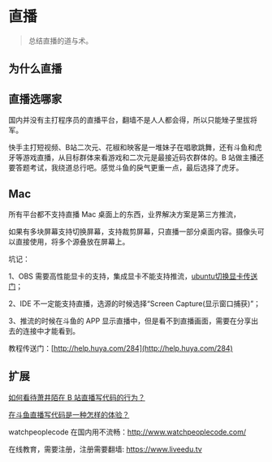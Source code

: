 # 直播

> 总结直播的道与术。

## 为什么直播



## 直播选哪家

国内并没有主打程序员的直播平台，翻墙不是人人都会得，所以只能矬子里拔将军。

快手主打短视频、B站二次元、花椒和映客是一堆妹子在唱歌跳舞，还有斗鱼和虎牙等游戏直播，从目标群体来看游戏和二次元是最接近码农群体的。B 站做主播还要答题考试，我绕道总行吧。感觉斗鱼的戾气更重一点，最后选择了虎牙。

## Mac

所有平台都不支持直播 Mac 桌面上的东西，业界解决方案是第三方推流，

如果有多块屏幕支持切换屏幕，支持裁剪屏幕，只直播一部分桌面内容。摄像头可以直接使用，将多个源叠放在屏幕上。

坑记：

1、OBS 需要高性能显卡的支持，集成显卡不能支持推流，[ubuntu切换显卡传送门](http://blog.csdn.net/Yan_Chou/article/details/72847943)；

2、IDE 不一定能支持直播，选源的时候选择“Screen Capture(显示窗口捕获)”；

3、推流的时候在斗鱼的 APP 显示直播中，但是看不到直播画面，需要在分享出去的连接中才能看到。

教程传送门：[http://help.huya.com/284](http://help.huya.com/284)

## 扩展

[如何看待萧井陌在 B 站直播写代码的行为？](https://www.zhihu.com/question/62436454/answer/215363999)

[在斗鱼直播写代码是一种怎样的体验？](https://www.zhihu.com/question/27831296/answer/68288815)

watchpeoplecode 在国内用不流畅：http://www.watchpeoplecode.com/

在线教育，需要注册，注册需要翻墙: https://www.liveedu.tv

